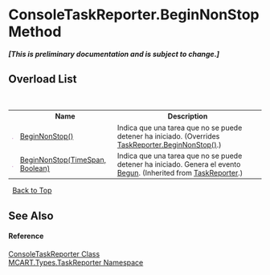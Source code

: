 # ConsoleTaskReporter.BeginNonStop Method 
 _**\[This is preliminary documentation and is subject to change.\]**_


## Overload List
&nbsp;<table><tr><th></th><th>Name</th><th>Description</th></tr><tr><td>![Public method](media/pubmethod.gif "Public method")</td><td><a href="ef3ae70b-3a31-3a61-c1ba-cf2e5abd9c0b">BeginNonStop()</a></td><td>
Indica que una tarea que no se puede detener ha iniciado.
 (Overrides <a href="306293e8-2c42-564c-73e7-5814ddcf2f07">TaskReporter.BeginNonStop()</a>.)</td></tr><tr><td>![Public method](media/pubmethod.gif "Public method")</td><td><a href="834aa87e-94d9-e256-f598-2db150fc36f3">BeginNonStop(TimeSpan, Boolean)</a></td><td>
Indica que una tarea que no se puede detener ha iniciado. Genera el evento <a href="0c308070-92da-dcc7-e2fd-2913c32e7f23">Begun</a>.
 (Inherited from <a href="fe1298ce-fcb6-fe04-51dd-afbf902d46d9">TaskReporter</a>.)</td></tr></table>&nbsp;
<a href="#consoletaskreporter.beginnonstop-method">Back to Top</a>

## See Also


#### Reference
<a href="33ab697e-a7c6-ba80-19b2-ef4705632f90">ConsoleTaskReporter Class</a><br /><a href="256f3901-18cb-eeca-835c-7de778822db3">MCART.Types.TaskReporter Namespace</a><br />